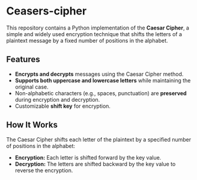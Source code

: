 # Ceasers-cipher
This repository contains a Python implementation of the **Caesar Cipher**, a simple and widely used encryption technique that shifts the letters of a plaintext message by a fixed number of positions in the alphabet.

## Features
- **Encrypts and decrypts** messages using the Caesar Cipher method.
- **Supports both uppercase and lowercase letters** while maintaining the original case.
- Non-alphabetic characters (e.g., spaces, punctuation) are **preserved** during encryption and decryption.
- Customizable **shift key** for encryption.

## How It Works
The Caesar Cipher shifts each letter of the plaintext by a specified number of positions in the alphabet:
- **Encryption:** Each letter is shifted forward by the key value.
- **Decryption:** The letters are shifted backward by the key value to reverse the encryption.
